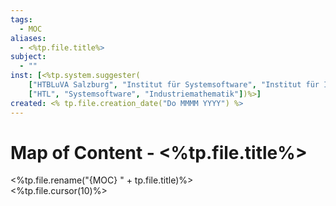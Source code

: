 ```yaml
---
tags:
  - MOC
aliases:
  - <%tp.file.title%>
subject:
  - ""
inst: [<%tp.system.suggester(
	["HTBLuVA Salzburg", "Institut für Systemsoftware", "Institut für Industriemathematik"],
	["HTL", "Systemsoftware", "Industriemathematik"])%>]
created: <% tp.file.creation_date("Do MMMM YYYY") %>
---
```


# Map of Content - <%tp.file.title%>

<%tp.file.rename("{MOC} " + tp.file.title)%>  
<%tp.file.cursor(10)%>
